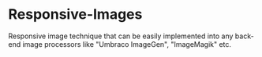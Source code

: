 Responsive-Images
=================

Responsive image technique that can be easily implemented into any back-end image processors like "Umbraco ImageGen", "ImageMagik" etc.
